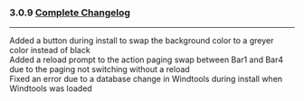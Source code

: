 ### 3.0.9 [Complete Changelog](https://github.com/eltreum0/eltruism/blob/main/Changelog.md)
___
Added a button during install to swap the background color to a greyer color instead of black\
Added a reload prompt to the action paging swap between Bar1 and Bar4 due to the paging not switching without a reload\
Fixed an error due to a database change in Windtools during install when Windtools was loaded
